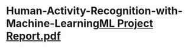 # Human-Activity-Recognition-with-Machine-Learning[ML Project Report.pdf](https://github.com/amanSing-h/Human-Activity-Recognition-with-Machine-Learning/files/11388621/ML.Project.Report.pdf)
